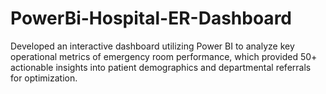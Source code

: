 # PowerBi-Hospital-ER-Dashboard
Developed an interactive dashboard utilizing Power BI to analyze key operational metrics of emergency room performance, which provided 50+ actionable insights into patient demographics and departmental referrals for optimization.
